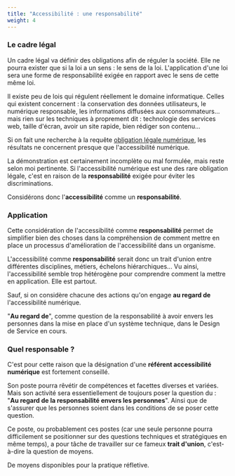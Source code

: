 ```yaml
---
title: "Accessibilité : une responsabilité"
weight: 4
---
```


### Le cadre légal

Un cadre légal va définir des obligations afin de réguler la société. Elle ne pourra exister que si la loi a un sens : le sens de la loi. L'application d'une loi sera une forme de responsabilité exigée en rapport avec le sens de cette même loi.

Il existe peu de lois qui régulent réellement le domaine informatique. Celles qui existent concernent : la conservation des données utilisateurs, le numérique responsable, les informations diffusées aux consommateurs... mais rien sur les techniques à proprement dit : technologie des services web, taille d'écran, avoir un site rapide, bien rédiger son contenu...

Si on fait une recherche à la requête [obligation légale numérique](https://www.google.com/search?q=obligation+l%C3%A9gale+num%C3%A9rique&sca_upv=1&sca_upv=1), les résultats ne concernent presque que l'accessibilité numérique.

La démonstration est certainement incomplète ou mal formulée, mais reste selon moi pertinente. Si l'accessibilité numérique est une des rare obligation légale, c'est en raison de la **responsabilité** exigée pour éviter les discriminations.

Considérons donc l'**accessibilité** comme un **responsabilité**.

### Application

Cette considération de l'accessibilité comme **responsabilité** permet de simplifier bien des choses dans la compréhension de comment mettre en place un processus d'amélioration de l'accessibilité dans un organisme.

L'accessibilité comme **responsabilité** serait donc un trait d'union entre différentes disciplines, métiers, échelons hiérarchiques... Vu ainsi, l'accessibilité semble trop hétérogène pour comprendre comment la mettre en application. Elle est partout.

Sauf, si on considère chacune des actions qu'on engage **au regard de** l'accessibilité numérique.

"**Au regard de**", comme question de la responsabilité à avoir envers les personnes dans la mise en place d'un système technique, dans le Design de Service en cours.

### Quel responsable ?

C'est pour cette raison que la désignation d'une **référent accessibilité numérique** est fortement conseillé. 

Son poste pourra rêvétir de compétences et facettes diverses et variées. Mais son activité sera essentiellement de toujours poser la question du : "**Au regard de la responsabilité envers les personnes**". Ainsi que de s'assurer que les personnes soient dans les conditions de se poser cette question.

Ce poste, ou probablement ces postes (car une seule personne pourra difficilement se positionner sur des questions techniques et stratégiques en même temps), a pour tâche de travailler sur ce fameux **trait d'union**, c'est-à-dire la question de moyens. 

De moyens disponibles pour la pratique réfletive. 
